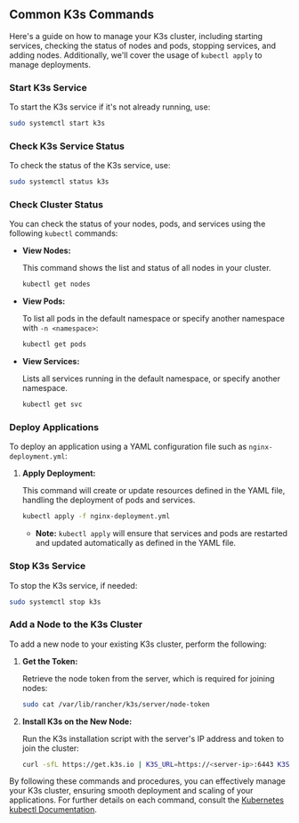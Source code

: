## Common K3s Commands

Here's a guide on how to manage your K3s cluster, including starting services, checking the status of nodes and pods, stopping services, and adding nodes. Additionally, we'll cover the usage of `kubectl apply` to manage deployments.

### Start K3s Service

To start the K3s service if it's not already running, use:

```bash
sudo systemctl start k3s
```

### Check K3s Service Status

To check the status of the K3s service, use:

```bash
sudo systemctl status k3s
```

### Check Cluster Status

You can check the status of your nodes, pods, and services using the following `kubectl` commands:

- **View Nodes:**

    This command shows the list and status of all nodes in your cluster.

    ```bash
    kubectl get nodes
    ```

- **View Pods:**

    To list all pods in the default namespace or specify another namespace with `-n <namespace>`:

    ```bash
    kubectl get pods
    ```

- **View Services:**

    Lists all services running in the default namespace, or specify another namespace.

    ```bash
    kubectl get svc
    ```

### Deploy Applications

To deploy an application using a YAML configuration file such as `nginx-deployment.yml`:

1. **Apply Deployment:**

    This command will create or update resources defined in the YAML file, handling the deployment of pods and services.

    ```bash
    kubectl apply -f nginx-deployment.yml
    ```

    - **Note:** `kubectl apply` will ensure that services and pods are restarted and updated automatically as defined in the YAML file.

### Stop K3s Service

To stop the K3s service, if needed:

```bash
sudo systemctl stop k3s
```

### Add a Node to the K3s Cluster

To add a new node to your existing K3s cluster, perform the following:

1. **Get the Token:**

    Retrieve the node token from the server, which is required for joining nodes:

    ```bash
    sudo cat /var/lib/rancher/k3s/server/node-token
    ```

2. **Install K3s on the New Node:**

    Run the K3s installation script with the server's IP address and token to join the cluster:

    ```bash
    curl -sfL https://get.k3s.io | K3S_URL=https://<server-ip>:6443 K3S_TOKEN=<node-token> sh -
    ```

By following these commands and procedures, you can effectively manage your K3s cluster, ensuring smooth deployment and scaling of your applications. For further details on each command, consult the [Kubernetes kubectl Documentation](https://kubernetes.io/docs/reference/kubectl/).
